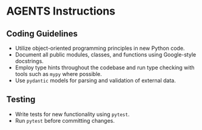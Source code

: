 # AGENTS Instructions

## Coding Guidelines
- Utilize object-oriented programming principles in new Python code.
- Document all public modules, classes, and functions using Google-style docstrings.
- Employ type hints throughout the codebase and run type checking with tools such as `mypy` where possible.
- Use `pydantic` models for parsing and validation of external data.

## Testing
- Write tests for new functionality using `pytest`.
- Run `pytest` before committing changes.
